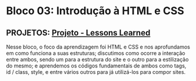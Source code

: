 # Bloco 03: Introdução à HTML e CSS

## PROJETOS: [Projeto - Lessons Learned]()

Nesse bloco, o foco da aprendizagem foi HTML e CSS e nos aprofundamos em como funciona a suas estruturas; discutimos como ocorre a interação entre ambos, sendo um para a estrutura do site e o outro para a estilização do mesmo; e aprendemos os códigos fundamentais de ambos como tags, id / class, style, e entre vários outros para já utilizá-los para compor sites.